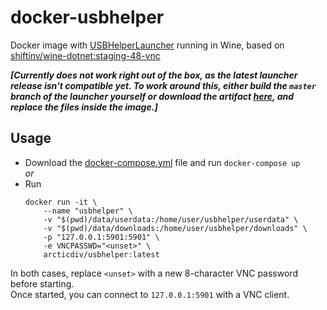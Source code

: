# docker-usbhelper
Docker image with [USBHelperLauncher](https://github.com/FailedShack/USBHelperLauncher) running in Wine, based on [shiftinv/wine-dotnet:staging-48-vnc](https://github.com/shiftinv/docker-wine#tags)

***[Currently does not work right out of the box, as the latest launcher release isn't compatible yet.
To work around this, either build the `master` branch of the launcher yourself or download the artifact [here](https://github.com/shiftinv/USBHelperLauncher/actions/runs/208772821), and replace the files inside the image.]***

## Usage
- Download the [docker-compose.yml](https://github.com/arcticdiv/docker-usbhelper/blob/master/docker-compose.yml) file and run `docker-compose up`  
  _or_
- Run
    ```
    docker run -it \
        --name "usbhelper" \
        -v "$(pwd)/data/userdata:/home/user/usbhelper/userdata" \
        -v "$(pwd)/data/downloads:/home/user/usbhelper/downloads" \
        -p "127.0.0.1:5901:5901" \
        -e VNCPASSWD="<unset>" \
        arcticdiv/usbhelper:latest
    ```

In both cases, replace `<unset>` with a new 8-character VNC password before starting.  
Once started, you can connect to `127.0.0.1:5901` with a VNC client.
